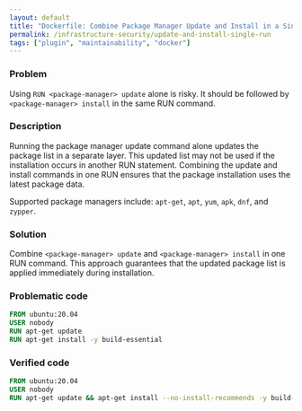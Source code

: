 ```yaml
---
layout: default
title: "Dockerfile: Combine Package Manager Update and Install in a Single RUN Instruction"
permalink: /infrastructure-security/update-and-install-single-run
tags: ["plugin", "maintainability", "docker"]
---
```


### Problem
Using `RUN <package-manager> update` alone is risky. It should be followed by `<package-manager> install` in the same RUN command.

### Description
Running the package manager update command alone updates the package list in a separate layer. This updated list may not be used if the installation occurs in another RUN statement. Combining the update and install commands in one RUN ensures that the package installation uses the latest package data. 

Supported package managers include: `apt-get`, `apt`, `yum`, `apk`, `dnf`, and `zypper`.

### Solution
Combine `<package-manager> update` and `<package-manager> install` in one RUN command. This approach guarantees that the updated package list is applied immediately during installation.

### Problematic code
```dockerfile
FROM ubuntu:20.04
USER nobody
RUN apt-get update
RUN apt-get install -y build-essential
```

### Verified code
```dockerfile
FROM ubuntu:20.04
USER nobody
RUN apt-get update && apt-get install --no-install-recommends -y build-essential
```